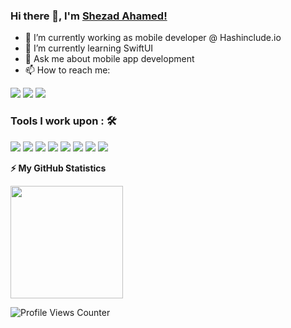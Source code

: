 ### Hi there 👋, I'm [Shezad Ahamed!](https://iamshezad.github.io/)


- 🔭 I’m currently working as mobile developer @ Hashinclude.io
- 🌱 I’m currently learning SwiftUI
- 💬 Ask me about mobile app development
- 📫 How to reach me: 

<img src="https://img.shields.io/badge/gmail-%23D14836.svg?&style=for-the-badge&logo=gmail&logoColor=white" href="iamshezad.dev@gmail.com">   <a  href="https://www.instagram.com/iamshezad.dev/"><img src="https://img.shields.io/badge/instagram-%23E4405F.svg?&style=for-the-badge&logo=instagram&logoColor=white"></a>   <a href="https://www.linkedin.com/in/iamshezad/"><img src="https://img.shields.io/badge/linkedin-%230077B5.svg?&style=for-the-badge&logo=linkedin&logoColor=white" ></a>

### Tools I work upon : 🛠

<img src="https://img.shields.io/badge/swift%20-%2320232a.svg?&style=for-the-badge&logo=swift&logoColor=23F05033"> <img src="https://img.shields.io/badge/flutter%20-%2320232a.svg?&style=for-the-badge&logo=flutter&logoColor=blue"> <img src="https://img.shields.io/badge/javascript%20-%2320232a.svg?&style=for-the-badge&logo=javascript&logoColor=%23F7DF1E"> <img src="https://img.shields.io/badge/react native%20-%2320232a.svg?&style=for-the-badge&logo=react&logoColor=%2361DAFB"> <img src="https://img.shields.io/badge/git%20-%2320232a.svg?&style=for-the-badge&logo=git&logoColor=23F05033"/> <img src="http://img.shields.io/badge/-VS%20-%2320232a?style=for-the-badge&logo=Visual-studio-code&logoColor=blue"> <img src="https://img.shields.io/badge/firebase%20-%2320232a.svg?&style=for-the-badge&logo=firebase&logoColor=F5820D"> <img src="https://img.shields.io/badge/xcode%20-%2320232a.svg?&style=for-the-badge&logo=xcode&logoColor=blue">  

<!-- GitHub stats -->
<b>⚡ My GitHub Statistics</b>

<p>
<!-- GitHub Stats -->
<img height="180em" src="https://github-readme-stats.vercel.app/api?username=iamshezad&show_icons=true&hide_border=true" />


![Profile Views Counter](https://komarev.com/ghpvc/?username=iamshezad)
